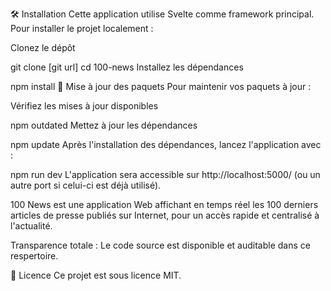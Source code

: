 🛠️ Installation Cette application utilise Svelte comme framework principal. Pour installer le projet localement :

Clonez le dépôt

git clone [git url]
cd 100-news
Installez les dépendances

npm install
🔄 Mise à jour des paquets Pour maintenir vos paquets à jour :

Vérifiez les mises à jour disponibles

npm outdated
Mettez à jour les dépendances

npm update
Après l'installation des dépendances, lancez l'application avec :

npm run dev
L'application sera accessible sur http://localhost:5000/ (ou un autre port si celui-ci est déjà utilisé).

100 News est une application Web affichant en temps réel les 100 derniers articles de presse publiés sur Internet, pour un accès rapide et centralisé à l'actualité.

Transparence totale : Le code source est disponible et auditable dans ce respertoire.

📜 Licence Ce projet est sous licence MIT.
